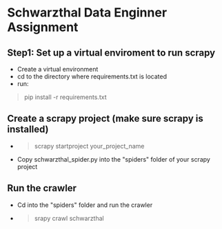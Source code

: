 # Schwarzthal Data Enginner Assignment

## Step1: Set up a virtual enviroment to run scrapy
- Create a virtual environment
- cd to the directory where requirements.txt is located
- run:
> pip install -r requirements.txt

## Create a scrapy project (make sure scrapy is installed)
- > scrapy startproject your_project_name
- Copy schwarzthal_spider.py into the "spiders" folder of your scrapy project

## Run the crawler
- Cd into the "spiders" folder and run the crawler
- > srapy crawl schwarzthal
